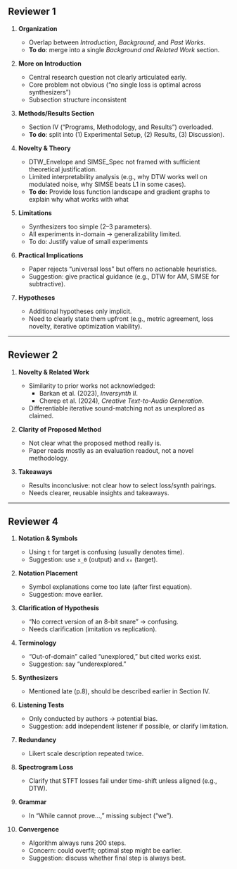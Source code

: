 
## Reviewer 1

1. **Organization**
   - Overlap between *Introduction*, *Background*, and *Past Works*.  
   - **To do**: merge into a single *Background and Related Work* section.
   
1. **More on Introduction**
   - Central research question not clearly articulated early.  
   - Core problem not obvious (“no single loss is optimal across synthesizers”)
   - Subsection structure inconsistent 

3. **Methods/Results Section**
   - Section IV (“Programs, Methodology, and Results”) overloaded.  
   - **To do**: split into (1) Experimental Setup, (2) Results, (3) Discussion).

4. **Novelty & Theory**
   - DTW_Envelope and SIMSE_Spec not framed with sufficient theoretical justification.  
   - Limited interpretability analysis (e.g., why DTW works well on modulated noise, why SIMSE beats L1 in some cases).
   - **To do:** Provide loss function landscape and gradient graphs to explain why what works with what

4. **Limitations**
   - Synthesizers too simple (2–3 parameters).  
   - All experiments in-domain → generalizability limited.
   - To do: Justify value of small experiments

6. **Practical Implications**
   - Paper rejects “universal loss” but offers no actionable heuristics.  
   - Suggestion: give practical guidance (e.g., DTW for AM, SIMSE for subtractive).

7. **Hypotheses**
   - Additional hypotheses only implicit.  
   - Need to clearly state them upfront (e.g., metric agreement, loss novelty, iterative optimization viability).

---

## Reviewer 2 

1. **Novelty & Related Work**
   - Similarity to prior works not acknowledged:  
     - Barkan et al. (2023), *Inversynth II*.  
     - Cherep et al. (2024), *Creative Text-to-Audio Generation*.  
   - Differentiable iterative sound-matching not as unexplored as claimed.  

2. **Clarity of Proposed Method**
   - Not clear what the proposed method really is.  
   - Paper reads mostly as an evaluation readout, not a novel methodology.

3. **Takeaways**
   - Results inconclusive: not clear how to select loss/synth pairings.  
   - Needs clearer, reusable insights and takeaways.

---

## Reviewer 4 

1. **Notation & Symbols**
   - Using `t` for target is confusing (usually denotes time).  
   - Suggestion: use `x_θ` (output) and `x₀` (target).  

2. **Notation Placement**
   - Symbol explanations come too late (after first equation).  
   - Suggestion: move earlier.

3. **Clarification of Hypothesis**
   - “No correct version of an 8-bit snare” → confusing.  
   - Needs clarification (imitation vs replication).

4. **Terminology**
   - “Out-of-domain” called “unexplored,” but cited works exist.  
   - Suggestion: say “underexplored.”

5. **Synthesizers**
   - Mentioned late (p.8), should be described earlier in Section IV.  

6. **Listening Tests**
   - Only conducted by authors → potential bias.  
   - Suggestion: add independent listener if possible, or clarify limitation.

7. **Redundancy**
   - Likert scale description repeated twice.  

8. **Spectrogram Loss**
   - Clarify that STFT losses fail under time-shift unless aligned (e.g., DTW).  

9. **Grammar**
   - In “While cannot prove…,” missing subject (“we”).  

10. **Convergence**
    - Algorithm always runs 200 steps.  
    - Concern: could overfit; optimal step might be earlier.  
    - Suggestion: discuss whether final step is always best.
